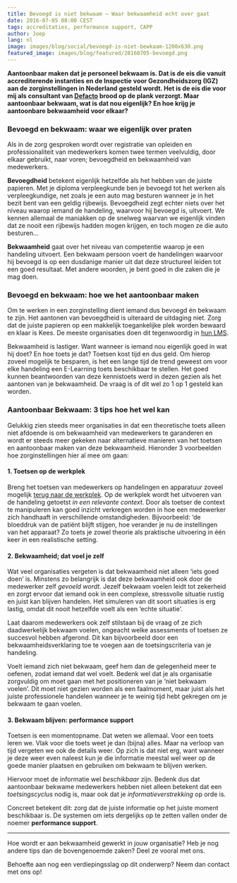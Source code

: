 ```yaml
---
title: Bevoegd is niet bekwaam – Waar bekwaamheid echt over gaat
date: 2016-07-05 08:00 CEST
tags: accreditaties, performance support, CAPP
author: Joep
lang: nl
image: images/blog/social/bevoegd-is-niet-bewkaam-1200x630.png
featured_image: images/blog/featured/20160705-bevoegd.png
---
```


**Aantoonbaar maken dat je personeel bekwaam is. Dat is de eis die vanuit accrediterende instanties en de Inspectie voor Gezondheidszorg (IGZ) aan de zorginstellingen in Nederland gesteld wordt. Het is de eis die voor mij als consultant van [Defacto](/over-ons/) brood op de plank verzorgt. Maar aantoonbaar bekwaam, wat is dat nou eigenlijk? En hoe krijg je aantoonbare bekwaamheid voor elkaar?**

### Bevoegd en bekwaam: waar we eigenlijk over praten

Als in de zorg gesproken wordt over registratie van opleiden en professionaliteit van medewerkers komen twee termen veelvuldig, door elkaar gebruikt, naar voren; bevoegdheid en bekwaamheid van medewerkers.

**Bevoegdheid** betekent eigenlijk hetzelfde als het hebben van de juiste papieren. Met je diploma verpleegkunde ben je bevoegd tot het werken als verpleegkundige, net zoals je een auto mag besturen wanneer je in het bezit bent van een geldig rijbewijs. Bevoegdheid zegt echter niets over het niveau waarop iemand de handeling, waarvoor hij bevoegd is, uitvoert. We kennen allemaal de maniakken op de snelweg waarvan we eigenlijk vinden dat ze nooit een rijbewijs hadden mogen krijgen, en toch mogen ze die auto besturen...

**Bekwaamheid** gaat over het niveau van competentie waarop je een handeling uitvoert. Een bekwaam persoon voert de handelingen waarvoor hij bevoegd is op een dusdanige manier uit dat deze structureel leiden tot een goed resultaat. Met andere woorden, je bent goed in die zaken die je mag doen.

### Bevoegd en bekwaam: hoe we het aantoonbaar maken

Om te werken in een zorginstelling dient iemand dus bevoegd én bekwaam te zijn. Het aantonen van bevoegdheid is uiteraard de uitdaging niet. Zorg dat de juiste papieren op een makkelijk toegankelijke plek worden bewaard en klaar is Kees. De meeste organisaties doen dit tegenwoordig in [hun LMS](/capp-lms/).

Bekwaamheid is lastiger. Want wanneer is iemand nou eigenlijk goed in wat hij doet? En hoe toets je dat? Toetsen kost tijd en dus geld. Om hierop zoveel mogelijk te besparen, is het een lange tijd de trend geweest om voor elke handeling een E-Learning toets beschikbaar te stellen. Het goed kunnen beantwoorden van deze kennistoets werd in dezen gezien als het aantonen van je bekwaamheid. De vraag is of dit wel zo 1 op 1 gesteld kan worden.

### Aantoonbaar Bekwaam: 3 tips hoe het wel kan

Gelukkig zien steeds meer organisaties in dat een theoretische toets alleen niet afdoende is om bekwaamheid van medewerkers te garanderen en wordt er steeds meer gekeken naar alternatieve manieren van het toetsen en aantoonbaar maken van deze bekwaamheid. Hieronder 3 voorbeelden hoe zorginstellingen hier al mee om gaan:

#### 1. Toetsen op de werkplek

Breng het toetsen van medewerkers op handelingen en apparatuur zoveel mogelijk [terug naar de werkplek](/blog/drie-redenen-om-meer-intercollegiaal-te-toetsen/). Op de werkplek wordt het uitvoeren van de handeling getoetst *in een relevante context*. Door als toetser de context te manipuleren kan goed inzicht verkregen worden in hoe een medewerker zich handhaaft in verschillende omstandigheden. Bijvoorbeeld: ‘de bloeddruk van de patiënt blijft stijgen, hoe verander je nu de instellingen van het apparaat? Zo toets je zowel theorie als praktische uitvoering in één keer in een realistische setting.

#### 2. Bekwaamheid; dat voel je zelf

Wat veel organisaties vergeten is dat bekwaamheid niet alleen ‘iets goed doen’ is. Minstens zo belangrijk is dat deze bekwaamheid ook door de medewerker zelf *gevoeld wordt*. Jezelf bekwaam voelen leidt tot zekerheid en zorgt ervoor dat iemand ook in een complexe, stressvolle situatie rustig en juist kan blijven handelen. Het simuleren van dit soort situaties is erg lastig, omdat dit nooit hetzelfde voelt als een ‘echte situatie’.

Laat daarom medewerkers ook zelf stilstaan bij de vraag of ze zich daadwerkelijk bekwaam voelen, ongeacht welke assessments of toetsen ze succesvol hebben afgerond. Dit kan bijvoorbeeld door een bekwaamheidsverklaring toe te voegen aan de toetsingscriteria van je handeling.

Voelt iemand zich niet bekwaam, geef hem dan de gelegenheid meer te oefenen, zodat iemand dat wel voelt. Bedenk wel dat je als organisatie zorgvuldig om moet gaan met het positioneren van je ‘niet bekwaam voelen’. Dit moet niet gezien worden als een faalmoment, maar juist als het juiste professionele handelen wanneer je te weinig tijd hebt gekregen om je bekwaam te gaan voelen.

#### 3. Bekwaam blijven: performance support

Toetsen is een momentopname. Dat weten we allemaal. Voor een toets leren we. Vlak voor die toets weet je dan (bijna) alles. Maar na verloop van tijd vergeten we ook de details weer. Op zich is dat niet erg, want wanneer je deze weer even naleest kun je die informatie meestal wel weer op de goede manier plaatsen en gebruiken om bekwaam te blijven werken.

Hiervoor moet de informatie wel *beschikbaar* zijn. Bedenk dus dat aantoonbaar bekwame medewerkers hebben niet alleen betekent dat een *toetsingscyclus* nodig is, maar ook dat je *informatieverstrekking* op orde is.

Concreet betekent dit: zorg dat de juiste informatie op het juiste moment beschikbaar is. De systemen om iets dergelijks op te zetten vallen onder de noemer **performance support**.

---

Hoe wordt er aan bekwaamheid gewerkt in jouw organisatie? Heb je nog andere tips dan de bovengenoemde zaken? Deel ze vooral met ons.

Behoefte aan nog een verdiepingsslag op dit onderwerp? Neem dan contact met ons op!
